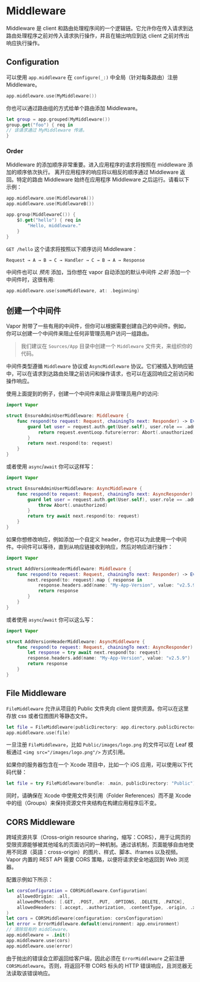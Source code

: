# Middleware

Middleware 是 client 和路由处理程序间的一个逻辑链。它允许你在传入请求到达路由处理程序之前对传入请求执行操作，并且在输出响应到达 client 之前对传出响应执行操作。

## Configuration

可以使用 `app.middleware` 在 `configure(_:)` 中全局（针对每条路由）注册 Middleware。

```swift
app.middleware.use(MyMiddleware())
```

你也可以通过路由组的方式给单个路由添加 Middleware。

```swift
let group = app.grouped(MyMiddleware())
group.get("foo") { req in
// 该请求通过 MyMiddleware 传递。
}
```

### Order

Middleware 的添加顺序非常重要。进入应用程序的请求将按照在 middleware 添加的顺序依次执行。
离开应用程序的响应将以相反的顺序通过 Middleware 返回。特定的路由 Middleware 始终在应用程序 Middleware 之后运行。请看以下示例：

```swift
app.middleware.use(MiddlewareA())
app.middleware.use(MiddlewareB())

app.group(MiddlewareC()) {
	$0.get("hello") { req in
		"Hello, middleware."
	}
}
```

`GET /hello` 这个请求将按照以下顺序访问 Middleware：

```
Request → A → B → C → Handler → C → B → A → Response
```

中间件也可以 _预先_ 添加，当你想在 vapor 自动添加的默认中间件 _之前_ 添加一个中间件时，这很有用:

```swift
app.middleware.use(someMiddleware, at: .beginning)
```

## 创建一个中间件

Vapor 附带了一些有用的中间件，但你可以根据需要创建自己的中间件。例如，你可以创建一个中间件来阻止任何非管理员用户访问一组路由。

> 我们建议在 `Sources/App` 目录中创建一个 `Middleware` 文件夹，来组织你的代码。
 
中间件类型遵循 `Middleware` 协议或 `AsyncMiddleware` 协议。它们被插入到响应链中，可以在请求到达路由处理之前访问和操作请求，也可以在返回响应之前访问和操作响应。

使用上面提到的例子，创建一个中间件来阻止非管理员用户的访问:

```swift
import Vapor

struct EnsureAdminUserMiddleware: Middleware {
    func respond(to request: Request, chainingTo next: Responder) -> EventLoopFuture<Response> {
        guard let user = request.auth.get(User.self), user.role == .admin else {
            return request.eventLoop.future(error: Abort(.unauthorized))
        }
        return next.respond(to: request)
    }
}
```

或者使用 `async`/`await` 你可以这样写：

```swift
import Vapor

struct EnsureAdminUserMiddleware: AsyncMiddleware {
    func respond(to request: Request, chainingTo next: AsyncResponder) async throws -> Response {
        guard let user = request.auth.get(User.self), user.role == .admin else {
            throw Abort(.unauthorized)
        }
        return try await next.respond(to: request)
    }
}
```

如果你想修改响应，例如添加一个自定义 header，你也可以为此使用一个中间件。中间件可以等待，直到从响应链接收到响应，然后对响应进行操作：

```swift
import Vapor

struct AddVersionHeaderMiddleware: Middleware {
    func respond(to request: Request, chainingTo next: Responder) -> EventLoopFuture<Response> {
        next.respond(to: request).map { response in
            response.headers.add(name: "My-App-Version", value: "v2.5.9")
            return response
        }
    }
}
```

或者使用 `async`/`await` 你可以这么写：

```swift
import Vapor

struct AddVersionHeaderMiddleware: AsyncMiddleware {
    func respond(to request: Request, chainingTo next: AsyncResponder) async throws -> Response {
        let response = try await next.respond(to: request)
        response.headers.add(name: "My-App-Version", value: "v2.5.9")
        return response
    }
}
```

## File Middleware

`FileMiddleware` 允许从项目的 Public 文件夹向 client 提供资源。你可以在这里存放 css 或者位图图片等静态文件。

```swift
let file = FileMiddleware(publicDirectory: app.directory.publicDirectory)
app.middleware.use(file)
```

一旦注册 `FileMiddleware`，比如 `Public/images/logo.png` 的文件可以在 Leaf 模板通过 `<img src="/images/logo.png"/>` 方式引用。

如果你的服务器包含在一个 Xcode 项目中，比如一个 iOS 应用，可以使用以下代码代替：

```swift
let file = try FileMiddleware(bundle: .main, publicDirectory: "Public")
```

同时，请确保在 Xcode 中使用文件夹引用（Folder References）而不是 Xcode 中的组（Groups）来保持资源文件夹结构在构建应用程序后不变。


## CORS Middleware

跨域资源共享（Cross-origin resource sharing，缩写：CORS），用于让网页的受限资源能够被其他域名的页面访问的一种机制。通过该机制，页面能够自由地使用不同源（英語：cross-origin）的图片、样式、脚本、iframes 以及视频。Vapor 内置的 REST API 需要 CORS 策略，以便将请求安全地返回到 Web 浏览器。

配置示例如下所示：

```swift
let corsConfiguration = CORSMiddleware.Configuration(
    allowedOrigin: .all,
    allowedMethods: [.GET, .POST, .PUT, .OPTIONS, .DELETE, .PATCH],
    allowedHeaders: [.accept, .authorization, .contentType, .origin, .xRequestedWith, .userAgent, .accessControlAllowOrigin]
)
let cors = CORSMiddleware(configuration: corsConfiguration)
let error = ErrorMiddleware.default(environment: app.environment)
// 清除现有的 middleware。
app.middleware = .init()
app.middleware.use(cors)
app.middleware.use(error)
```

由于抛出的错误会立即返回给客户端，因此必须在 `ErrorMiddleware` 之前注册 `CORSMiddleware`。否则，将返回不带 CORS 标头的 HTTP 错误响应，且浏览器无法读取该错误响应。
